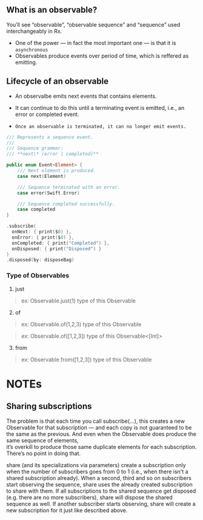 
## What is an observable?

You’ll see “observable”, “observable sequence” and “sequence” used interchangeably in Rx.

- One of the power — in fact the most important one — is that it is `asynchronous`
- Observables produce events over period of time, which is reffered as emitting.

## Lifecycle of an observable

- An observalbe emits next events that contains elements.

- It can continue to do this until a terminating event is emitted, i.e., an error or completed event.

- `Once an observable is terminated, it can no longer emit events.`

```swift
/// Represents a sequence event.
///
/// Sequence grammar:
/// **next\* (error | completed)**

public enum Event<Element> {
    /// Next element is produced.
    case next(Element)

    /// Sequence terminated with an error.
    case error(Swift.Error)

    /// Sequence completed successfully.
    case completed
}
```

```swift
.subscribe(
  onNext: { print($0) },
  onError: { print($0) },
  onCompleted: { print("Completed") },
  onDisposed: { print("Disposed") }
)
.disposed(by: disposeBag)

```

### Type of Observables

1. just 

> ex: Observable<Int>.just(1) type of this Observable<Int>

2. of 

> ex: Observable<Int>.of(1,2,3) type of this Observable<Int>

> ex: Observable<Int>.of([1,2,3]) type of this Observable<[Int]>


3. from 

> ex: Observable<Int>.from([1,2,3]) type of this Observable<Int>




# NOTEs

## Sharing subscriptions

The problem is that each time you call subscribe(...), this creates a new Observable for that subscription — and each copy is not guaranteed to be the same as the previous. And even when the Observable does produce the same sequence of elements,   
it’s overkill to produce those same duplicate elements for each subscription. There’s no point in doing that.


share (and its specializations via parameters) create a subscription only when the number of subscribers goes from 0 to 1 (i.e., when there isn't a shared subscription already). When a second, third and so on subscribers start observing the sequence, share uses the already created subscription to share with them. If all subscriptions to the shared sequence get disposed (e.g. there are no more subscribers), share will dispose the shared sequence as well. If another subscriber starts observing, share will create a new subscription for it just like described above.